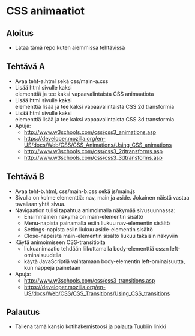 # CSS animaatiot

## Aloitus
* Lataa tämä repo kuten aiemmissa tehtävissä

## Tehtävä A 
  * Avaa teht-a.html sekä css/main-a.css
  * Lisää html sivulle kaksi <div> elementtiä ja tee kaksi vapaavalintaista CSS animaatiota
  * Lisää html sivulle kaksi <div> elementtiä lisää ja tee kaksi vapaavalintaista CSS 2d transformia
  * Lisää html sivulle kaksi <div> elementtiä lisää ja tee kaksi vapaavalintaista CSS 3d transformia
  * Apuja: 
    * http://www.w3schools.com/css/css3_animations.asp
    * https://developer.mozilla.org/en-US/docs/Web/CSS/CSS_Animations/Using_CSS_animations
    * http://www.w3schools.com/css/css3_2dtransforms.asp
    * http://www.w3schools.com/css/css3_3dtransforms.asp

## Tehtävä B 
  * Avaa teht-b.html, css/main-b.css sekä js/main.js
  * Sivulla on kolme elementtiä: nav, main ja aside. Jokainen näistä vastaa tavallaan yhtä sivua.
  * Navigaation tulisi tapahtua animoimalla näkymää sivusuunnassa: 
    * Ensimmäinen näkymä on main-elementin sisältö
    * Menu-napista painamalla esiin liukuu nav-elementin sisältö
    * Settings-napista esiin liukuu aside-elementin sisältö
    * Close-napeista main-elementin sisältö liukuu takaisin näkyviin
  * Käytä animoimiseen CSS-transitioita
    * liukuanimaatio tehdään liikuttamalla body-elementtiä css:n left-ominaisuudella
    * käytä JavaScriptiä vaihtamaan body-elementin left-ominaisuutta, kun nappeja painetaan
  * Apuja:
    * http://www.w3schools.com/css/css3_transitions.asp
    * https://developer.mozilla.org/en-US/docs/Web/CSS/CSS_Transitions/Using_CSS_transitions

## Palautus
  * Tallena tämä kansio kotihakemistoosi ja palauta Tuubiin linkki
